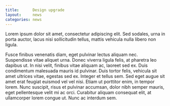 ```yaml
---
title:      Design upgrade
layout:     news
categories: news
---
```


Lorem ipsum dolor sit amet, consectetur adipiscing elit. Sed sodales, urna in porta auctor, lacus nisi sollicitudin tellus, mattis vehicula nulla libero non ligula.

Fusce finibus venenatis diam, eget pulvinar lectus aliquam nec. Suspendisse vitae aliquet urna. Donec viverra ligula felis, at pharetra leo dapibus ut. In nisi velit, finibus vitae aliquam ac, laoreet sed ex. Duis condimentum malesuada mauris id pulvinar. Duis tortor felis, vehicula sit amet ultrices vitae, egestas sed ex. Integer et tellus sem. Sed eget augue sit amet erat feugiat euismod vel vel nisi. Etiam ut porttitor enim, in tempor lorem. Nunc suscipit, risus et pulvinar accumsan, dolor nibh semper mauris, eget pellentesque velit mi ac orci. Curabitur aliquam consequat elit, at ullamcorper lorem congue ut. Nunc ac interdum sem.

